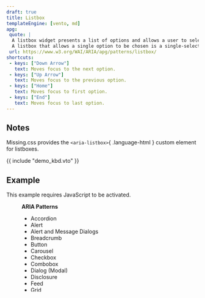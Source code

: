 ```yaml
---
draft: true
title: Listbox
templateEngine: [vento, md]
apg:
 quote: |
  A listbox widget presents a list of options and allows a user to select one or more of them.
  A listbox that allows a single option to be chosen is a single-select listbox; one that allows multiple options to be selected is a multi-select listbox.
 url: https://www.w3.org/WAI/ARIA/apg/patterns/listbox/
shortcuts:
 - keys: ["Down Arrow"]
   text: Moves focus to the next option.
 - keys: ["Up Arrow"]
   text: Moves focus to the previous option.
 - keys: ["Home"]
   text: Moves focus to first option.
 - keys: ["End"]
   text: Moves focus to last option.
---
```



## Notes

Missing.css provides the `<aria-listbox>`{ .language-html } custom element for listboxes.


{{ include "demo_kbd.vto" }}


## Example

<noscript>

This example requires JavaScript to be activated.

</noscript>

<figure>
	<style>
		[role=listbox] {
			max-height: 200px;
			overflow: auto;
		}
	</style>
	<strong>ARIA Patterns</strong>
	<ul role=listbox class="crowded box with flow-gap">
		<li role=option>Accordion
		<li role=option>Alert
		<li role=option>Alert and Message Dialogs
		<li role=option>Breadcrumb
		<li role=option>Button
		<li role=option>Carousel
		<li role=option>Checkbox
		<li role=option>Combobox
		<li role=option>Dialog (Modal)
		<li role=option>Disclosure
		<li role=option>Feed
		<li role=option>Grid
		<li role=option>Landmarks
		<li role=option>Link
		<li role=option aria-selected=true>Listbox
		<li role=option>Menu and Menubar
		<li role=option>Menu Button
		<li role=option>Meter
		<li role=option>Radio Group
		<li role=option>Slider
		<li role=option>Slider (Multi-Thumb)
		<li role=option>Spinbutton
		<li role=option>Switch
		<li role=option>Table
		<li role=option>Tabs
		<li role=option>Toolbar
		<li role=option>Tooltip
		<li role=option>Tree View
		<li role=option>Treegrid
		<li role=option>Window Splitter
	</ul>
</figure>
